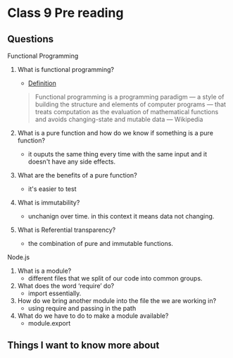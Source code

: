 # Class 9 Pre reading

## Questions

Functional Programming

1. What is functional programming?
    - [Definition](https://medium.com/the-renaissance-developer/concepts-of-functional-programming-in-javascript-6bc84220d2aa)
    >Functional programming is a programming paradigm — a style of building the structure and elements of computer programs — that treats computation as the evaluation of mathematical functions and avoids changing-state and mutable data — Wikipedia

2. What is a pure function and how do we know if something is a pure function?
    - it ouputs the same thing every time with the same input and it doesn't have any side effects.
3. What are the benefits of a pure function?
    - it's easier to test
4. What is immutability?
    - unchanign over time. in this context it means data not changing.
5. What is Referential transparency?
    - the combination of pure and immutable functions.

Node.js

1. What is a module?
    - different files that we split of our code into common groups.
2. What does the word ‘require’ do?
    - import essentially.
3. How do we bring another module into the file the we are working in?
    - using require and passing in the path
4. What do we have to do to make a module available?
    - module.export

## Things I want to know more about
